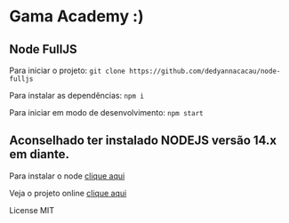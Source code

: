 # Gama Academy :)

## Node FullJS

Para iniciar o projeto:
`git clone https://github.com/dedyannacacau/node-fulljs`

Para instalar as dependências:
`npm i`

Para iniciar em modo de desenvolvimento:
`npm start`

## Aconselhado ter instalado NODEJS versão 14.x em diante.

Para instalar o node [clique aqui](https://nodejs.org/en/)

Veja o projeto online [clique aqui](https://)

License MIT
